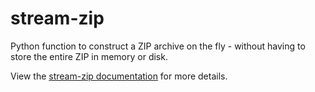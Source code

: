 # stream-zip

Python function to construct a ZIP archive on the fly - without having to store the entire ZIP in memory or disk.

View the [stream-zip documentation](https://stream-zip.docs.data.trade.gov.uk/) for more details.
